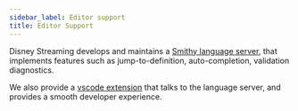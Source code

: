 ```yaml
---
sidebar_label: Editor support
title: Editor Support
---
```



Disney Streaming develops and maintains a [Smithy language server](https://github.com/disneystreaming/smithy-language-server), that implements features such as jump-to-definition, auto-completion, validation diagnostics.

We also provide a [vscode extension](https://marketplace.visualstudio.com/items?itemName=disneystreaming.smithy) that talks to the language server, and provides a smooth developer experience.

